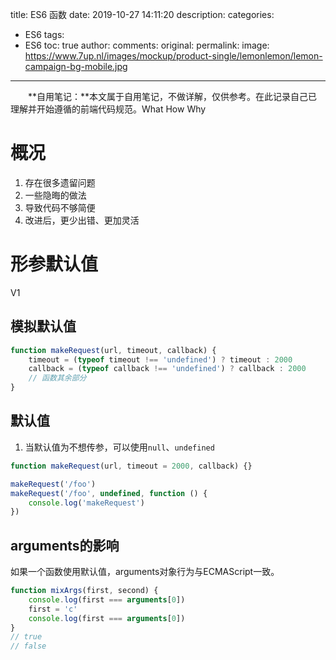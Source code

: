 title: ES6 函数
date: 2019-10-27 14:11:20
description: 
categories:
- ES6
tags:
- ES6
toc: true
author:
comments:
original:
permalink: 
image: https://www.7up.nl/images/mockup/product-single/lemonlemon/lemon-campaign-bg-mobile.jpg
---

　　**自用笔记：**本文属于自用笔记，不做详解，仅供参考。在此记录自己已理解并开始遵循的前端代码规范。What How Why

<!-- more -->

# 概况
1. 存在很多遗留问题
1. 一些隐晦的做法
1. 导致代码不够简便
1. 改进后，更少出错、更加灵活

# 形参默认值
V1
## 模拟默认值

```javascript
function makeRequest(url, timeout, callback) {
	timeout = (typeof timeout !== 'undefined') ? timeout : 2000
	callback = (typeof callback !== 'undefined') ? callback : 2000
	// 函数其余部分
}
```
## 默认值
1. 当默认值为不想传参，可以使用`null`、`undefined`

```javascript
function makeRequest(url, timeout = 2000, callback) {}

makeRequest('/foo')
makeRequest('/foo', undefined, function () {
	console.log('makeRequest')
})
```

## arguments的影响
如果一个函数使用默认值，arguments对象行为与ECMAScript一致。

```javascript
function mixArgs(first, second) {
	console.log(first === arguments[0])
	first = 'c'
	console.log(first === arguments[0])	
}
// true
// false
```


